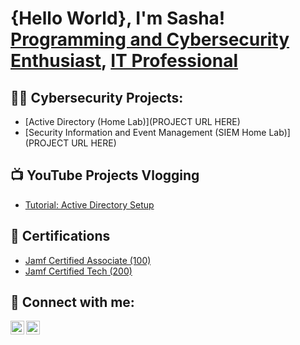 <h1>{Hello World}, I'm Sasha! <br/><a href="https://github.com/Korinthian90">Programming and Cybersecurity Enthusiast</a>, <a href="https://www.linkedin.com/in/sashamusap/">IT Professional</a></h1>

<h2>👨‍💻 Cybersecurity Projects:</h2>

- [Active Directory (Home Lab)](PROJECT URL HERE)
- [Security Information and Event Management (SIEM Home Lab)](PROJECT URL HERE)

<h2>📺 YouTube Projects Vlogging</h2>

- [Tutorial: Active Directory Setup](https://www.youtube.com/@SashaMitevski/URLHERE)

<h2>📄 Certifications</h2>

- [Jamf Certified Associate (100)](https://training.jamf.com/jamf-certified-associate-exam-english-en)
- [Jamf Certified Tech (200)](https://account.jamf.com/training-courses/certificate/DJJ7wbHFYgI4-f7Zq_OHrQ)

<h2> 🤳 Connect with me:</h2>

[<img align="left" alt="JoshMadakor | YouTube" width="22px" src="https://cdn.jsdelivr.net/npm/simple-icons@v3/icons/youtube.svg" />][youtube]
[<img align="left" alt="JoshMadakor | LinkedIn" width="22px" src="https://cdn.jsdelivr.net/npm/simple-icons@v3/icons/linkedin.svg" />][linkedin]

[youtube]: https://www.youtube.com/@SashaMitevski 
[linkedin]: https://www.linkedin.com/in/sashamusap/

<!--
**korinthian90/korinthian90** is a ✨ _special_ ✨ repository because its `README.md` (this file) appears on your GitHub profile.

Here are some ideas to get you started:

- 🔭 I’m currently working on ...
- 🌱 I’m currently learning ...
- 👯 I’m looking to collaborate on ...
- 🤔 I’m looking for help with ...
- 💬 Ask me about ...
- 📫 How to reach me: ...
- 😄 Pronouns: ...
- ⚡ Fun fact: ...
-->
